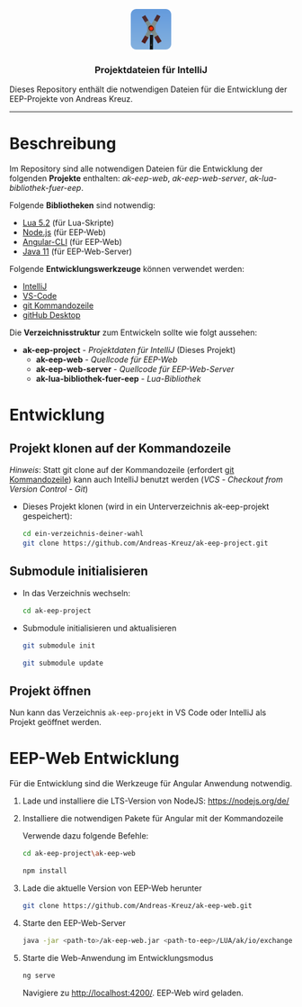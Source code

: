 <p align="center">
  <a href="http://andreas-kreuz.github.io/ak-lua-bibliothek-fuer-eep">
    <img src="assets/img/avatar-andreas-kreuz-128.png" alt="" width=72 height=72>
  </a>
  <h3 align="center">Projektdateien für IntelliJ</h3>
  <p>
    Dieses Repository enthält die notwendigen Dateien für die Entwicklung der EEP-Projekte von Andreas Kreuz.
  </p>
  
<hr>

# Beschreibung

Im Repository sind alle notwendigen Dateien für die Entwicklung der folgenden **Projekte** enthalten:
_ak-eep-web_, _ak-eep-web-server_, _ak-lua-bibliothek-fuer-eep_.

Folgende **Bibliotheken** sind notwendig:

* [Lua 5.2](http://luabinaries.sourceforge.net/download.html) (für Lua-Skripte)
* [Node.js](https://nodejs.org/en/) (für EEP-Web)
* [Angular-CLI](https://angular.io/) (für EEP-Web)
* [Java 11](https://jdk.java.net/11/) (für EEP-Web-Server)

Folgende **Entwicklungswerkzeuge** können verwendet werden:

* [IntelliJ](https://www.jetbrains.com/idea/)
* [VS-Code](https://code.visualstudio.com/)
* [git Kommandozeile](https://git-scm.com/downloads)
* [gitHub Desktop](https://desktop.github.com/)

Die **Verzeichnisstruktur** zum Entwickeln sollte wie folgt aussehen:
  
* **ak-eep-project** - _Projektdaten für IntelliJ_ (Dieses Projekt)
  * **ak-eep-web** - _Quellcode für EEP-Web_
  * **ak-eep-web-server** - _Quellcode für EEP-Web-Server_
  * **ak-lua-bibliothek-fuer-eep** - _Lua-Bibliothek_

# Entwicklung

## Projekt klonen auf der Kommandozeile

_Hinweis_: Statt git clone auf der Kommandozeile (erfordert [git Kommandozeile](https://git-scm.com/downloads)) kann auch IntelliJ benutzt werden (_VCS_ - _Checkout from Version Control_ - _Git_)

* Dieses Projekt klonen (wird in ein Unterverzeichnis ak-eep-projekt gespeichert):

  ```bash
  cd ein-verzeichnis-deiner-wahl
  git clone https://github.com/Andreas-Kreuz/ak-eep-project.git
  ```

## Submodule initialisieren

* In das Verzeichnis wechseln:

  ```bash
  cd ak-eep-project
  ```

* Submodule initialisieren und aktualisieren

  ```bash
  git submodule init
  ```

  ```bash
  git submodule update
  ```

## Projekt öffnen

Nun kann das Verzeichnis `ak-eep-projekt` in VS Code oder IntelliJ als Projekt geöffnet werden.

# EEP-Web Entwicklung

Für die Entwicklung sind die Werkzeuge für Angular Anwendung notwendig.

1) Lade und installiere die LTS-Version von NodeJS:
   <https://nodejs.org/de/>

2) Installiere die notwendigen Pakete für Angular mit der Kommandozeile

   Verwende dazu folgende Befehle:

   ```bash
   cd ak-eep-project\ak-eep-web
   ```

   ```bash
   npm install
   ```

3) Lade die aktuelle Version von EEP-Web herunter

   ```bash
   git clone https://github.com/Andreas-Kreuz/ak-eep-web.git
   ```

4) Starte den EEP-Web-Server

   ```bash
   java -jar <path-to>/ak-eep-web.jar <path-to-eep>/LUA/ak/io/exchange
   ```

5) Starte die Web-Anwendung im Entwicklungsmodus

   ```bash
   ng serve
   ```

   Navigiere zu <http://localhost:4200/>.
   EEP-Web wird geladen.
